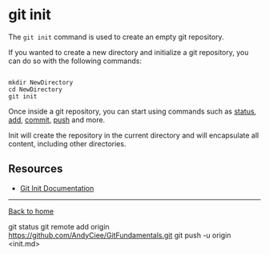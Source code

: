# git init

The `git init` command is used to create an empty git repository.

If you wanted to create a new directory and initialize a git repository, you can do so with the following commands:
```

mkdir NewDirectory
cd NewDirectory
git init
```
Once inside a git repository, you can start using commands such as 
[status](./Status.md),
[add](./Add.md),
[commit](./Commit.md),
[push](./Push.md)
and more.

Init will create the repository in the current directory and will encapsulate all content, including other directories.
## Resources

- [Git Init Documentation](https://git-scm.com/docs/git-init)

---

[Back to home](../README.md)

git status
git remote add origin https://github.com/AndyCiee/GitFundamentals.git
git push -u origin <init.md>

